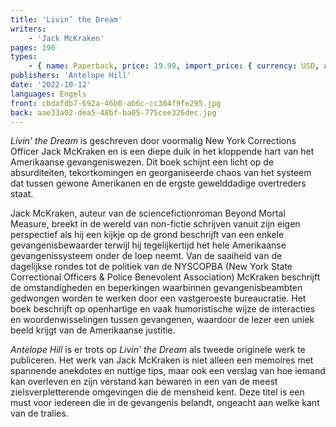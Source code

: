 ```yaml
---
title: 'Livin’ the Dream'
writers:
    - 'Jack McKraken'
pages: 190
types:
    - { name: Paperback, price: 19.99, import_price: { currency: USD, amount: 14.31 }, isbn: 978-1-956887-41-9, size: { height: 216, width: 140, depth: 11 }, supplier: 'Ex Libris' }
publishers: 'Antelope Hill'
date: '2022-10-12'
languages: Engels
front: cbdafdb7-692a-46b0-ab6c-cc304f9fe295.jpg
back: aae33a02-dea5-48bf-ba05-775cee326dec.jpg
---
```


*Livin' the Dream* is geschreven door voormalig New York Corrections Officer Jack McKraken en is een diepe duik in het kloppende hart van het Amerikaanse gevangeniswezen. Dit boek schijnt een licht op de absurditeiten, tekortkomingen en georganiseerde chaos van het systeem dat tussen gewone Amerikanen en de ergste gewelddadige overtreders staat.
 
Jack McKraken, auteur van de sciencefictionroman Beyond Mortal Measure, breekt in de wereld van non-fictie schrijven vanuit zijn eigen perspectief als hij een kijkje op de grond beschrijft van een enkele gevangenisbewaarder terwijl hij tegelijkertijd het hele Amerikaanse gevangenissysteem onder de loep neemt. Van de saaiheid van de dagelijkse rondes tot de politiek van de NYSCOPBA (New York State Correctional Officers & Police Benevolent Association) McKraken beschrijft de omstandigheden en beperkingen waarbinnen gevangenisbeambten gedwongen worden te werken door een vastgeroeste bureaucratie. Het boek beschrijft op openhartige en vaak humoristische wijze de interacties en woordenwisselingen tussen gevangenen, waardoor de lezer een uniek beeld krijgt van de Amerikaanse justitie.
 
*Antelope Hill* is er trots op *Livin' the Dream* als tweede originele werk te publiceren. Het werk van Jack McKraken is niet alleen een memoires met spannende anekdotes en nuttige tips, maar ook een verslag van hoe iemand kan overleven en zijn verstand kan bewaren in een van de meest zielsverpletterende omgevingen die de mensheid kent. Deze titel is een must voor iedereen die in de gevangenis belandt, ongeacht aan welke kant van de tralies.
